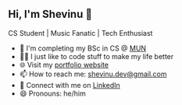 <!--
**ShevinuM/ShevinuM** is a ✨ _special_ ✨ repository because its `README.md` (this file) appears on your GitHub profile.

Here are some ideas to get you started:

- 🔭 I’m currently working on ...
- 🌱 I’m currently learning ...
- 👯 I’m looking to collaborate on ...
- 🤔 I’m looking for help with ...
- 💬 Ask me about ...
- 📫 How to reach me: ...
- 😄 Pronouns: ...
-->

## Hi, I'm Shevinu 👋

CS Student | Music Fanatic | Tech Enthusiast

- 🏢 I'm completing my BSc in CS @ [MUN](https://www.mun.ca/main/about/)
- 👨‍💻 I just like to code stuff to make my life better
- 🌐 Visit my [portfolio website](http://shevinum.dev)
- 📫 How to reach me: shevinu.dev@gmail.com
- 💼 Connect with me on [LinkedIn](https://www.linkedin.com/in/shevinu-nawalage-a109371bb)
- 😄 Pronouns: he/him


